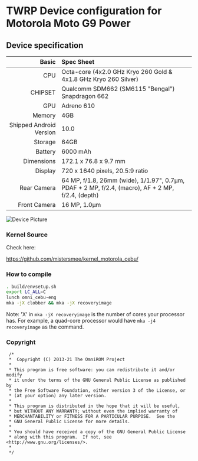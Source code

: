 # TWRP Device configuration for Motorola Moto G9 Power

## Device specification

Basic   | Spec Sheet
-------:|:------------------------
CPU     | Octa-core (4x2.0 GHz Kryo 260 Gold & 4x1.8 GHz Kryo 260 Silver)
CHIPSET | Qualcomm SDM662 (SM6115 "Bengal") Snapdragon 662
GPU     | Adreno 610
Memory  | 4GB
Shipped Android Version | 10.0
Storage | 64GB
Battery | 6000 mAh
Dimensions | 172.1 x 76.8 x 9.7 mm
Display | 720 x 1640 pixels, 20.5:9 ratio
Rear Camera  | 64 MP, f/1.8, 26mm (wide), 1/1.97", 0.7µm, PDAF + 2 MP, f/2.4, (macro), AF + 2 MP, f/2.4, (depth)
Front Camera | 16 MP, 1.0µm

![Device Picture](https://fdn2.gsmarena.com/vv/bigpic/motorola-moto-g9-power.jpg)


### Kernel Source
Check here:

https://github.com/mistersmee/kernel_motorola_cebu/


### How to compile

```sh
. build/envsetup.sh
export LC_ALL=C
lunch omni_cebu-eng
mka -jX clobber && mka -jX recoveryimage
```
Note: 'X' in `mka -jX recoveryimage` is the number of cores your processor has.
For example, a quad-core processor would have `mka -j4 recoveryimage` as the command.

### Copyright
 ```
  /*
  *  Copyright (C) 2013-21 The OmniROM Project
  *
  * This program is free software: you can redistribute it and/or modify
  * it under the terms of the GNU General Public License as published by
  * the Free Software Foundation, either version 3 of the License, or
  * (at your option) any later version.
  *
  * This program is distributed in the hope that it will be useful,
  * but WITHOUT ANY WARRANTY; without even the implied warranty of
  * MERCHANTABILITY or FITNESS FOR A PARTICULAR PURPOSE.  See the
  * GNU General Public License for more details.
  *
  * You should have received a copy of the GNU General Public License
  * along with this program.  If not, see <http://www.gnu.org/licenses/>.
  *
  */
  ```
